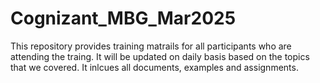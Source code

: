 # Cognizant_MBG_Mar2025

This repository provides training matrails for all participants who are attending the traing. 
It will be updated on daily basis based on the topics that we covered. It inlcues all documents, examples and assignments. 

